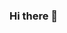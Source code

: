 ### Hi there 👋

<!--
**Ssamoustafa/Ssamoustafa** is a ✨ _special_ ✨ repository because its `README.md` (this file) appears on your GitHub profile.

Here are some ideas to get you started:

- 🔭 I’m currently working on Selenium with Java   
- 🌱 I’m currently learning Selenium webdriver and BDD as well as CI/CD pipelines
- 👯 I’m looking to collaborate on challenging projects
- 🤔 I’m looking for help with building framework and gaining knowledge in design patterns 
- 💬 Ask me about OOP, Cypress, Testing techniques and 
- 📫 Reach me on linkedin 
- ⚡ Fun fact: Eiffel Tower can be 15 cm taller during the summer: D
-->
